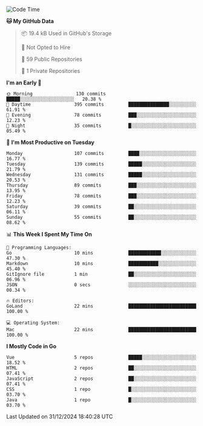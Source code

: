 <!--START_SECTION:waka-->
![Code Time](http://img.shields.io/badge/Code%20Time-1%2C394%20hrs%208%20mins-blue)

**🐱 My GitHub Data** 

> 📦 19.4 kB Used in GitHub's Storage 
 > 
> 🚫 Not Opted to Hire
 > 
> 📜 59 Public Repositories 
 > 
> 🔑 1 Private Repositories 
 > 
**I'm an Early 🐤** 

```text
🌞 Morning                130 commits         █████░░░░░░░░░░░░░░░░░░░░   20.38 % 
🌆 Daytime                395 commits         ███████████████░░░░░░░░░░   61.91 % 
🌃 Evening                78 commits          ███░░░░░░░░░░░░░░░░░░░░░░   12.23 % 
🌙 Night                  35 commits          █░░░░░░░░░░░░░░░░░░░░░░░░   05.49 % 
```
📅 **I'm Most Productive on Tuesday** 

```text
Monday                   107 commits         ████░░░░░░░░░░░░░░░░░░░░░   16.77 % 
Tuesday                  139 commits         █████░░░░░░░░░░░░░░░░░░░░   21.79 % 
Wednesday                131 commits         █████░░░░░░░░░░░░░░░░░░░░   20.53 % 
Thursday                 89 commits          ███░░░░░░░░░░░░░░░░░░░░░░   13.95 % 
Friday                   78 commits          ███░░░░░░░░░░░░░░░░░░░░░░   12.23 % 
Saturday                 39 commits          ██░░░░░░░░░░░░░░░░░░░░░░░   06.11 % 
Sunday                   55 commits          ██░░░░░░░░░░░░░░░░░░░░░░░   08.62 % 
```


📊 **This Week I Spent My Time On** 

```text
💬 Programming Languages: 
Go                       10 mins             ████████████░░░░░░░░░░░░░   47.30 % 
Markdown                 10 mins             ███████████░░░░░░░░░░░░░░   45.40 % 
GitIgnore file           1 min               ██░░░░░░░░░░░░░░░░░░░░░░░   06.96 % 
JSON                     0 secs              ░░░░░░░░░░░░░░░░░░░░░░░░░   00.34 % 

🔥 Editors: 
GoLand                   22 mins             █████████████████████████   100.00 % 

💻 Operating System: 
Mac                      22 mins             █████████████████████████   100.00 % 
```

**I Mostly Code in Go** 

```text
Vue                      5 repos             █████░░░░░░░░░░░░░░░░░░░░   18.52 % 
HTML                     2 repos             ██░░░░░░░░░░░░░░░░░░░░░░░   07.41 % 
JavaScript               2 repos             ██░░░░░░░░░░░░░░░░░░░░░░░   07.41 % 
CSS                      1 repo              █░░░░░░░░░░░░░░░░░░░░░░░░   03.70 % 
Java                     1 repo              █░░░░░░░░░░░░░░░░░░░░░░░░   03.70 % 
```




 Last Updated on 31/12/2024 18:40:28 UTC
<!--END_SECTION:waka-->
